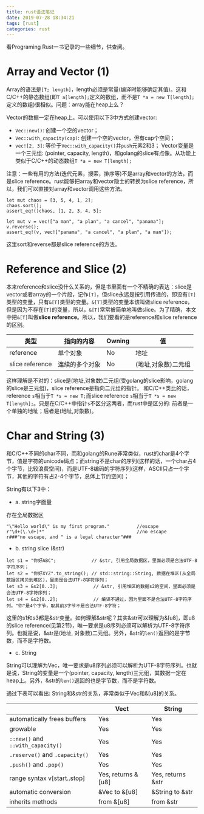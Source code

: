 ```yaml
---
title: rust语法笔记 
date: 2019-07-28 18:34:21
tags: [rust]
categories: rust 
---
```


看Programing Rust一书记录的一些细节，供查阅。

<!-- more -->

# Array and Vector (1)

Array的语法是`[T; length]`，length必须是常量(编译时能够确定其值)。这和C/C++的静态数组(即`T a[length];`定义的数组，而不是`T *a = new T[length];`定义的数组)很相似。问题：array能在heap上么？

Vector的数据一定在heap上。可以使用以下3中方式创建vector:
- `Vec::new()`: 创建一个空的vector；
- `Vec::with_capacity(cap)`: 创建一个空的vector，但有cap个空间；
- `vec![2, 3]`: 等价于`Vec::with_capacity()`并`push`元素2和3；
Vector变量是一个三元组: (pointer, capacity, length)，和golang的slice有点像。从功能上类似于C/C++的动态数组`T *a = new T[length];`

注意：一些有用的方法(迭代元素，搜索，排序等)不是array和vector的方法，而是slice reference。rust能够把array和vector隐士的转换为slice reference，所以，我们可以直接对array和vector调用这些方法。
```
let mut chaos = [3, 5, 4, 1, 2];
chaos.sort();
assert_eq!()chaos, [1, 2, 3, 4, 5];

let mut v = vec!["a man", "a plan", "a cancel", "panama"];
v.reverse();
assert_eq!(v, vec!["panama", "a cancel", "a plan", "a man"]);
```
这里sort和reverse都是slice reference的方法。


# Reference and Slice (2)

本来reference和slice没什么关系的，但是书里面有一个不精确的表达：slice是vector或者array的一个片段，记作`[T]`，但slice永远是按引用传递的，即没有`[T]`类型的变量，只有`&[T]`类型的变量。`&[T]`类型的变量本该叫做slice reference，但是因为不存在`[T]`的变量，所以，`&[T]`常常被简单地叫做slice。为了精确，本文中把`&[T]`叫做**slice reference**。所以，我们要看的是reference和slice reference的区别。

|类型               |指向的内容         |Owning         |值                    |
|-------------------|-------------------|---------------|----------------------|
|reference          |单个对象           |No             |地址                  |
|slice reference    |连续的多个对象     |No             |(地址,对象数)二元组   |

这样理解是不对的：slice是(地址,对象数)二元组(受golang的slice影响，golang的slice是三元组)，slice reference是指向二元组的指针。
和C/C++类比的话，reference `s`相当于`T *s = new T;`而slice reference `s`相当于`T *s = new T[length];`。只是在C/C++中指针`s`不区分这两者，而rust中是区分的: 前者是一个单独的地址；后者是(地址,对象数)。


# Char and String (3)

和C/C++不同的char不同，而和golang的Rune非常类似，rust的char是4个字节，值是字符的unicode码点；而string不是char的序列(这样的话，一个char占4个字节，比较浪费空间)，而是UTF-8编码的字符序列(这样，ASCII只占一个字节，其他的字符有占2-4个字节，总体上节约空间)；

String有以下3中：

- a. string字面量

存在全局数据区

```
"\"Hello world\" is my first program."          //escape
r"\d+(\.\d+)*"                                  //no escape
r###"no escape, and " is a legal character"###
```

- b. string slice (&str)

```
let s1 = "你好ABC";             // &str, 引用全局数据区，里面必须是合法UTF-8字符序列；
let s2 = "你好XYZ".to_string(); // std::string::String, 数据在堆区(从全局数据区拷贝到堆区)，里面是合法UTF-8字符序列；
let s3 = &s2[0..3];             // &str, 引用堆区的数据s2的空间，里面必须是合法UTF-8字符序列；
let s4 = &s2[0..2];             // 编译不通过，因为里面不是合法UTF-8字符序列。"你"是4个字节，取其前3字节不是合法UTF-8字符；
```

这里的s1和s3都是&str变量。如何理解&str呢？其实&str可以理解为&[u8]，即u8的slice reference(见第2节)，唯一要求是u8序列必须可以解析为UTF-8字符序列。也就是说，&str是(地址, 对象数)二元组。另外，&str的`len()`返回的是字节数，而不是字符数。

- c. String

String可以理解为Vec<u8>，唯一要求是u8序列必须可以解析为UTF-8字符序列。也就是说，String的变量是一个(pointer, capacity, length)三元组，其数据一定在heap上。另外，&str的`len()`返回的也是字节数，而不是字符数。

通过下表可以看出: String和&str的关系，非常类似于Vec<u8>和&[u8]的关系。

|                                     |Vect<u8>                |String                  |
|-------------------------------------|------------------------|------------------------|
|automatically frees buffers          |Yes                     |Yes                     |
|growable                             |Yes                     |Yes                     |
|`::new()` and `::with_capacity()`    |Yes                     |Yes                     |
|`.reserve()` and `.capacity()`       |Yes                     |Yes                     |
|`.push()` and `.pop()`               |Yes                     |Yes                     |
|range syntax v[start..stop]          |Yes, returns &[u8]      |Yes, returns &str       |
|automatic conversion                 |&Vec<u8> to &[u8]       |&String to &str         |
|inherits methods                     |from &[u8]              |from &str               |

